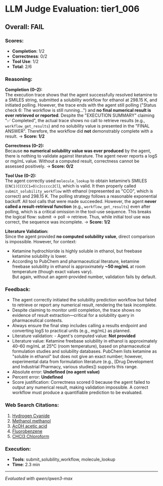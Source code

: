 # LLM Judge Evaluation: tier1_006

## Overall: FAIL

### Scores:
- **Completion**: 1/2
- **Correctness**: 0/2
- **Tool Use**: 1/2
- **Total**: 2/6

### Reasoning:
**Completion (0–2):**  
The execution trace shows that the agent successfully resolved ketamine to a SMILES string, submitted a solubility workflow for ethanol at 298.15 K, and initiated polling. However, the trace ends with the agent still polling ("Status check 6: The workflow is still running...") and **no final numerical result is ever retrieved or reported**. Despite the "EXECUTION SUMMARY" claiming "✅ Completed", the actual trace shows no call to retrieve results (e.g., `workflow_get_results`) and no solubility value is presented in the "FINAL ANSWER". Therefore, the workflow did **not** demonstrably complete with a result. → **Score: 1/2**

**Correctness (0–2):**  
Because **no numerical solubility value was ever produced** by the agent, there is nothing to validate against literature. The agent never reports a logS or mg/mL value. Without a computed result, correctness cannot be assessed positively. → **Score: 0/2**

**Tool Use (0–2):**  
The agent correctly used `molecule_lookup` to obtain ketamine’s SMILES (`CNC1(CCCCC1=O)c2ccccc2Cl`), which is valid. It then properly called `submit_solubility_workflow` with ethanol (represented as "CCO", which is correct) and 298.15 K. The polling strategy follows a reasonable exponential backoff. All tool calls that were made succeeded. However, the agent **never called a result-retrieval function** (e.g., `workflow_get_results`) even after polling, which is a critical omission in the tool-use sequence. This breaks the logical flow: submit → poll → retrieve. Thus, while initial tool use was correct, the sequence was incomplete. → **Score: 1/2**

**Literature Validation:**  
Since the agent provided **no computed solubility value**, direct comparison is impossible. However, for context:  
- Ketamine hydrochloride is highly soluble in ethanol, but freebase ketamine solubility is lower.  
- According to PubChem and pharmaceutical literature, ketamine freebase solubility in ethanol is approximately **~50 mg/mL** at room temperature (though exact values vary).  
But again, without an agent-provided number, validation fails by default.

### Feedback:
- The agent correctly initiated the solubility prediction workflow but failed to retrieve or report any numerical result, rendering the task incomplete.
- Despite claiming to monitor until completion, the trace shows no evidence of result extraction—critical for a solubility query in pharmaceutical contexts.
- Always ensure the final step includes calling a results endpoint and converting logS to practical units (e.g., mg/mL) as planned.
- Literature validation: - Agent's computed value: **Not provided**  
- Literature value: Ketamine freebase solubility in ethanol is approximately 40–60 mg/mL at 25°C (room temperature), based on pharmaceutical formulation studies and solubility databases. PubChem lists ketamine as "soluble in ethanol" but does not give an exact number; however, experimental data from formulation literature (e.g., [Drug Development and Industrial Pharmacy, various studies]) supports this range.  
- Absolute error: **Undefined (no agent value)**  
- Percent error: **Undefined**  
- Score justification: Correctness scored 0 because the agent failed to output any numerical result, making validation impossible. A correct workflow must produce a quantifiable prediction to be evaluated.

### Web Search Citations:
1. [Hydrogen Cyanide](https://pubchem.ncbi.nlm.nih.gov/compound/hydrogen_cyanide)
2. [Methanol methanol](https://pubchem.ncbi.nlm.nih.gov/compound/Methanol-methanol)
3. [AcOH acetic acid](https://pubchem.ncbi.nlm.nih.gov/compound/AcOH-acetic-acid)
4. [Fluorobenzene](https://pubchem.ncbi.nlm.nih.gov/compound/Fluorobenzene)
5. [CHCl3 Chloroform](https://pubchem.ncbi.nlm.nih.gov/compound/CHCl3-Chloroform)

### Execution:
- **Tools**: submit_solubility_workflow, molecule_lookup
- **Time**: 2.3 min

---
*Evaluated with qwen/qwen3-max*
